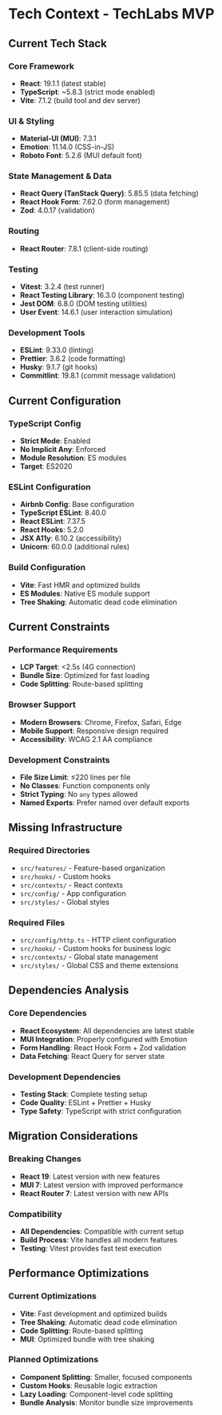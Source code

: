 # Tech Context - TechLabs MVP

## Current Tech Stack

### Core Framework
- **React**: 19.1.1 (latest stable)
- **TypeScript**: ~5.8.3 (strict mode enabled)
- **Vite**: 7.1.2 (build tool and dev server)

### UI & Styling
- **Material-UI (MUI)**: 7.3.1
- **Emotion**: 11.14.0 (CSS-in-JS)
- **Roboto Font**: 5.2.6 (MUI default font)

### State Management & Data
- **React Query (TanStack Query)**: 5.85.5 (data fetching)
- **React Hook Form**: 7.62.0 (form management)
- **Zod**: 4.0.17 (validation)

### Routing
- **React Router**: 7.8.1 (client-side routing)

### Testing
- **Vitest**: 3.2.4 (test runner)
- **React Testing Library**: 16.3.0 (component testing)
- **Jest DOM**: 6.8.0 (DOM testing utilities)
- **User Event**: 14.6.1 (user interaction simulation)

### Development Tools
- **ESLint**: 9.33.0 (linting)
- **Prettier**: 3.6.2 (code formatting)
- **Husky**: 9.1.7 (git hooks)
- **Commitlint**: 19.8.1 (commit message validation)

## Current Configuration

### TypeScript Config
- **Strict Mode**: Enabled
- **No Implicit Any**: Enforced
- **Module Resolution**: ES modules
- **Target**: ES2020

### ESLint Configuration
- **Airbnb Config**: Base configuration
- **TypeScript ESLint**: 8.40.0
- **React ESLint**: 7.37.5
- **React Hooks**: 5.2.0
- **JSX A11y**: 6.10.2 (accessibility)
- **Unicorn**: 60.0.0 (additional rules)

### Build Configuration
- **Vite**: Fast HMR and optimized builds
- **ES Modules**: Native ES module support
- **Tree Shaking**: Automatic dead code elimination

## Current Constraints

### Performance Requirements
- **LCP Target**: <2.5s (4G connection)
- **Bundle Size**: Optimized for fast loading
- **Code Splitting**: Route-based splitting

### Browser Support
- **Modern Browsers**: Chrome, Firefox, Safari, Edge
- **Mobile Support**: Responsive design required
- **Accessibility**: WCAG 2.1 AA compliance

### Development Constraints
- **File Size Limit**: ≤220 lines per file
- **No Classes**: Function components only
- **Strict Typing**: No `any` types allowed
- **Named Exports**: Prefer named over default exports

## Missing Infrastructure

### Required Directories
- `src/features/` - Feature-based organization
- `src/hooks/` - Custom hooks
- `src/contexts/` - React contexts
- `src/config/` - App configuration
- `src/styles/` - Global styles

### Required Files
- `src/config/http.ts` - HTTP client configuration
- `src/hooks/` - Custom hooks for business logic
- `src/contexts/` - Global state management
- `src/styles/` - Global CSS and theme extensions

## Dependencies Analysis

### Core Dependencies
- **React Ecosystem**: All dependencies are latest stable
- **MUI Integration**: Properly configured with Emotion
- **Form Handling**: React Hook Form + Zod validation
- **Data Fetching**: React Query for server state

### Development Dependencies
- **Testing Stack**: Complete testing setup
- **Code Quality**: ESLint + Prettier + Husky
- **Type Safety**: TypeScript with strict configuration

## Migration Considerations

### Breaking Changes
- **React 19**: Latest version with new features
- **MUI 7**: Latest version with improved performance
- **React Router 7**: Latest version with new APIs

### Compatibility
- **All Dependencies**: Compatible with current setup
- **Build Process**: Vite handles all modern features
- **Testing**: Vitest provides fast test execution

## Performance Optimizations

### Current Optimizations
- **Vite**: Fast development and optimized builds
- **Tree Shaking**: Automatic dead code elimination
- **Code Splitting**: Route-based splitting
- **MUI**: Optimized bundle with tree shaking

### Planned Optimizations
- **Component Splitting**: Smaller, focused components
- **Custom Hooks**: Reusable logic extraction
- **Lazy Loading**: Component-level code splitting
- **Bundle Analysis**: Monitor bundle size improvements
